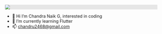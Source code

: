    <img style="display: block;
            -webkit-user-select: none;
            margin: auto;
            background-color: hsl(0, 0%, 90%);
            " src="https://camo.githubusercontent.com/31a2f49c2960bd98e115c536f78f1781d631d2097cbbd73cb006be1aa526246b/68747470733a2f2f692e696d6775722e636f6d2f4136625747466c2e676966">
- 👀 Hi I’m Chandra Naik G, interested in coding
- 🌱 I’m currently learning Flutter
- 📫 chandru2468@gmail.com

<!---
Chandru2468/Chandru2468 is a ✨ special ✨ repository because its `README.md` (this file) appears on your GitHub profile.
You can click the Preview link to take a look at your changes.
--->
